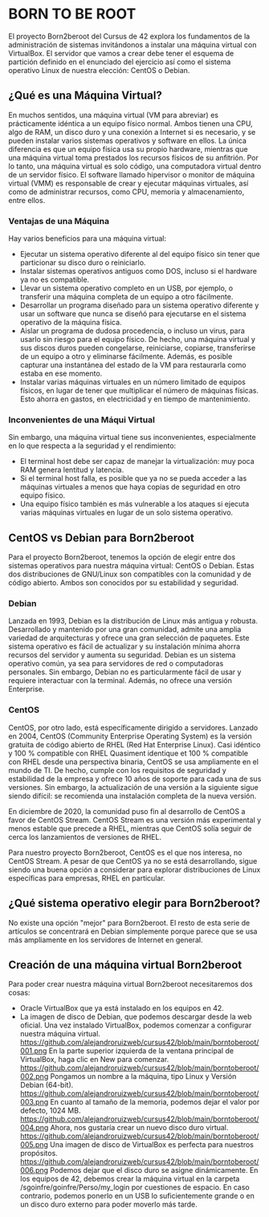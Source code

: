 # BORN TO BE ROOT
El proyecto Born2beroot del Cursus de 42 explora los fundamentos de la administración de sistemas invitándonos a instalar una máquina virtual con VirtualBox.
El servidor que vamos a crear debe tener el esquema de partición definido en el enunciado del ejercicio así como el sistema operativo Linux de nuestra elección: CentOS o Debian.

## ¿Qué es una Máquina Virtual?
En muchos sentidos, una máquina virtual (VM para abreviar) es prácticamente idéntica a un equipo físico normal.
Ambos tienen una CPU, algo de RAM, un disco duro y una conexión a Internet si es necesario, y se pueden instalar varios sistemas operativos y software en ellos.
La única diferencia es que un equipo física usa su propio hardware, mientras que una máquina virtual toma prestados los recursos físicos de su anfitrión.
Por lo tanto, una máquina virtual es solo código, una computadora virtual dentro de un servidor físico.
El software llamado hipervisor o monitor de máquina virtual (VMM) es responsable de crear y ejecutar máquinas virtuales, así como de administrar recursos, como CPU, memoria y almacenamiento, entre ellos.
### Ventajas de una Máquina 
Hay varios beneficios para una máquina virtual:
* Ejecutar un sistema operativo diferente al del equipo físico sin tener que particionar su disco duro o reiniciarlo.
* Instalar sistemas operativos antiguos como DOS, incluso si el hardware ya no es compatible.
* Llevar un sistema operativo completo en un USB, por ejemplo, o transferir una máquina completa de un equipo a otro fácilmente.
* Desarrollar un programa diseñado para un sistema operativo diferente y usar un software que nunca se diseñó para ejecutarse en el sistema operativo de la máquina física.
* Aislar un programa de dudosa procedencia, o incluso un virus, para usarlo sin riesgo para el equipo físico. De hecho, una máquina virtual y sus discos duros pueden congelarse, reiniciarse, copiarse, transferirse de un equipo a otro y eliminarse fácilmente. Además, es posible capturar una instantánea del estado de la VM para restaurarla como estaba en ese momento.
* Instalar varias máquinas virtuales en un número limitado de equipos físicos, en lugar de tener que multiplicar el número de máquinas físicas. Esto ahorra en gastos, en electricidad y en tiempo de mantenimiento.
### Inconvenientes de una Máqui Virtual
Sin embargo, una máquina virtual tiene sus inconvenientes, especialmente en lo que respecta a la seguridad y el rendimiento:
* El terminal host debe ser capaz de manejar la virtualización: muy poca RAM genera lentitud y latencia.
* Si el terminal host falla, es posible que ya no se pueda acceder a las máquinas virtuales a menos que haya copias de seguridad en otro equipo físico.
* Una equipo físico también es más vulnerable a los ataques si ejecuta varias máquinas virtuales en lugar de un solo sistema operativo.
## CentOS vs Debian para Born2beroot
Para el proyecto Born2beroot, tenemos la opción de elegir entre dos sistemas operativos para nuestra máquina virtual: CentOS o Debian.
Estas dos distribuciones de GNU/Linux son compatibles con la comunidad y de código abierto. Ambos son conocidos por su estabilidad y seguridad.
### Debian
Lanzada en 1993, Debian es la distribución de Linux más antigua y robusta.
Desarrollado y mantenido por una gran comunidad, admite una amplia variedad de arquitecturas y ofrece una gran selección de paquetes.
Este sistema operativo es fácil de actualizar y su instalación mínima ahorra recursos del servidor y aumenta su seguridad.
Debian es un sistema operativo común, ya sea para servidores de red o computadoras personales.
Sin embargo, Debian no es particularmente fácil de usar y requiere interactuar con la terminal. Además, no ofrece una versión Enterprise.
### CentOS
CentOS, por otro lado, está específicamente dirigido a servidores.
Lanzado en 2004, CentOS (Community Enterprise Operating System) es la versión gratuita de código abierto de RHEL (Red Hat Enterprise Linux).
Casi idéntico y 100 % compatible con RHEL Quasiment identique et 100 % compatible con RHEL desde una perspectiva binaria, CentOS se usa ampliamente en el mundo de TI.
De hecho, cumple con los requisitos de seguridad y estabilidad de la empresa y ofrece 10 años de soporte para cada una de sus versiones.
Sin embargo, la actualización de una versión a la siguiente sigue siendo difícil: se recomienda una instalación completa de la nueva versión.

En diciembre de 2020, la comunidad puso fin al desarrollo de CentOS a favor de CentOS Stream.
CentOS Stream es una versión más experimental y menos estable que precede a RHEL, mientras que CentOS solía seguir de cerca los lanzamientos de versiones de RHEL.

Para nuestro proyecto Born2beroot, CentOS es el que nos interesa, no CentOS Stream.
A pesar de que CentOS ya no se está desarrollando, sigue siendo una buena opción a considerar para explorar distribuciones de Linux específicas para empresas, RHEL en particular.
## ¿Qué sistema operativo elegir para Born2beroot?
No existe una opción "mejor" para Born2beroot.
El resto de esta serie de artículos se concentrará en Debian simplemente porque parece que se usa más ampliamente en los servidores de Internet en general.
## Creación de una máquina virtual Born2beroot
Para poder crear nuestra máquina virtual Born2beroot necesitaremos dos cosas:
* Oracle VirtualBox que ya está instalado en los equipos en 42.
* La imagen de disco de Debian, que podemos descargar desde la web oficial.
Una vez instalado VirtualBox, podemos comenzar a configurar nuestra máquina virtual.
https://github.com/alejandroruizweb/cursus42/blob/main/borntoberoot/001.png
En la parte superior izquierda de la ventana principal de VirtualBox, haga clic en New para comenzar.
https://github.com/alejandroruizweb/cursus42/blob/main/borntoberoot/002.png
Pongamos un nombre a la máquina, tipo Linux y Versión Debian (64-bit).
https://github.com/alejandroruizweb/cursus42/blob/main/borntoberoot/003.png
En cuanto al tamaño de la memoria, podemos dejar el valor por defecto, 1024 MB.
https://github.com/alejandroruizweb/cursus42/blob/main/borntoberoot/004.png
Ahora, nos gustaría crear un nuevo disco duro virtual.
https://github.com/alejandroruizweb/cursus42/blob/main/borntoberoot/005.png
Una imagen de disco de VirtualBox es perfecta para nuestros propósitos.
https://github.com/alejandroruizweb/cursus42/blob/main/borntoberoot/006.png
Podemos dejar que el disco duro se asigne dinámicamente.
En los equipos de 42, debemos crear la máquina virtual en la carpeta /sgoinfre/goinfre/Perso/my_login por cuestiones de espacio.
En caso contrario, podemos ponerlo en un USB lo suficientemente grande o en un disco duro externo para poder moverlo más tarde.
